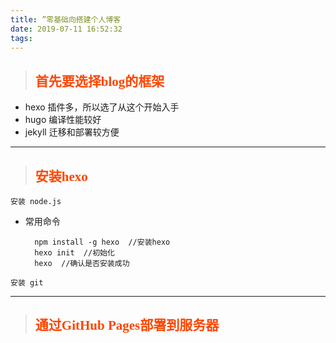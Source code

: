 ```yaml
---
title: ”零基础向搭建个人博客
date: 2019-07-11 16:52:32
tags:
---
```

>## <font face="黑体" color = "#FF4500">首先要选择blog的框架</font>
- hexo 插件多，所以选了从这个开始入手
- hugo 编译性能较好
- jekyll 迁移和部署较方便
---
>## <font face="黑体" color = "#FF4500">安装hexo</font>
    安装 node.js
  -  常用命令
     ```
       npm install -g hexo  //安装hexo
       hexo init  //初始化
       hexo  //确认是否安装成功
     ```
  
    安装 git
---
>## <font face="黑体" color = "#FF4500">通过GitHub Pages部署到服务器</font>
